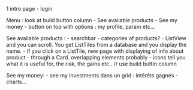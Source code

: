 1 intro page - login

Menu : look at build button column
	- See available products
	- See my money
	- button on top with options : my profile, param etc...

See available products : 
	- searchbar
	- categories of products?
	- ListView and you can scroll. You get ListTiles from a database and you display the name.
	- If you click on a ListTile, new page with displaying of info about product - through a Card. overlapping elements probably
	- icons tell you what it is useful for, the risk, the gains etc.. // use build buttin column

See my money:
	- see my investments dans un grid : intérêts gagnés
	- charts...
